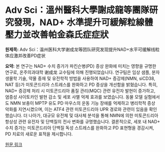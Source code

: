 # Adv Sci：溫州醫科大學謝成龍等團隊研究發現，NAD+ 水準提升可緩解粒線體壓力並改善帕金森氏症症狀

**원제목:** Adv Sci：温州医科大学谢成龙等团队研究发现提升NAD+水平可缓解线粒体应激并改善PD症状

**요약:** 본 연구는 NAD+ 수치 증가가 파킨슨병(PD) 증상 완화에 미치는 영향을 규명한 연구로,  온주의과대학 谢成龙 교수팀에 의해 진행되었습니다.  연구팀은 임상 샘플, 분자생물학 기술, 약물 중재 및 유전학적 방법을 사용하여 NAD+ 증강제(NMN, siCD38, NAT 등)가  미토콘드리아 스트레스를 완화하고  PD 증상을 개선함을 밝혔습니다.  특히, NAD+ 증강제 처리 시 미토콘드리아 품질 관리(MQC) 관련 유전자 발현이 증가하고, 염증성 사이토카인 발현 감소 및 세포 사멸 억제 효과를 보였습니다.  동물 모델 실험에서도 NMN 보충이 MPTP 유도 PD 마우스의 운동 기능 장애를 억제하고 병리학적 증상 악화를 지연시켰으며, 이는 ATF4 관련 미토콘드리아 UPR 경로와 관련이 있음을 확인했습니다.  더 나아가, 대규모 유전체 및 대사체 분석을 통해 NMN에 의한 미토콘드리아 항상성 관련 유전자 및 단백질의 전사 변화를 규명했습니다.  결론적으로, 세포 내 NAD+ 수치 증가는 미토콘드리아 단백질 독성 스트레스를 완화하고 PD 표현형을 경감시켜,  PD 치료의 새로운 표적을 제시합니다.

[원문 링크](https://www.vbdata.cn/newsDetail/d8531450676611f0900200163e034e34)
